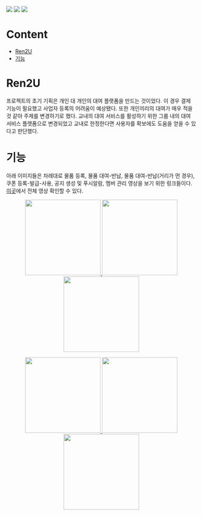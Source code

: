 
<p align="left">
  <img src="https://img.shields.io/badge/swift-F05138?style=for-the-badge&logo=swift&logoColor=white">
  <img src="https://img.shields.io/badge/Xcode-147EFB?style=for-the-badge&logo=xcode&logoColor=white">
  <img src="https://img.shields.io/badge/Firebase-FFCA28?style=for-the-badge&logo=firebase&logoColor=white">
</p>

# Content 

* [Ren2U](#ren2u)
* [기능](#기능) 

# Ren2U 

프로젝트의 초기 기획은 개인 대 개인의 대여 플랫폼을 만드는 것이었다. 이 경우 결제 기능이 필요했고 사업자 등록의 어려움이 예상됐다. 또한 개인끼리의 대여가 매우 적을 것 같아 주제를 변경하기로 했다. 교내의 대여 서비스를 활성하기 위한 그룹 내의 대여 서비스 플랫폼으로 변경되었고 교내로 한정한다면 사용자를 확보에도 도움을 얻을 수 있다고 판단했다. 

# 기능 

아래 이미지들은 차례대로 물품 등록, 물품 대여-반납, 물품 대여-반납(거리가 먼 경우), 쿠폰 등록-발급-사용, 공지 생성 및 푸시알람, 멤버 관리 영상을 보기 위한 링크들이다. 
[이곳](https://www.youtube.com/playlist?list=PLow6eB4W8f0cmzmzXgbtc66lzB6FPgA4Q)에서 전체 영상 확인할 수 있다. 
<br>




<p align="center">
  <a href="https://youtu.be/RzVOqep2neI">
    <img src="http://img.youtube.com/vi/RzVOqep2neI/0.jpg" width="200" height="200"/>
  </a>
  <a href="https://youtube.com/shorts/6jvm6jDYdpM">
    <img src="http://img.youtube.com/vi/6jvm6jDYdpM/0.jpg" width="200" height="200"/>
  </a>
  <a href="https://youtu.be/uZ12_SbJtPY">
    <img src="http://img.youtube.com/vi/uZ12_SbJtPY/0.jpg" width="200" height="200"/>
  </a>
</p>




<p align="center">
  <a href="https://youtu.be/shorts/INGuIv30emU">
    <img src="http://img.youtube.com/vi/INGuIv30emU/0.jpg" width="200" height="200"/>
  </a>
  <a href="https://youtu.be/JFWDJZjOTDM">
    <img src="http://img.youtube.com/vi/JFWDJZjOTDM/0.jpg" width="200" height="200"/>
  </a>
  <a href="https://youtube.com/shorts/e_vTfhBDnGM">
    <img src="http://img.youtube.com/vi/e_vTfhBDnGM/0.jpg" width="200" height="200"/>
  </a>
</p>

